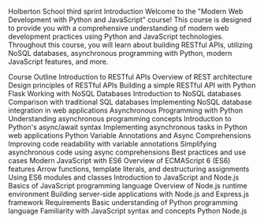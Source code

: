 Holberton School third sprint
Introduction
Welcome to the "Modern Web Development with Python and JavaScript" course! This course is designed to provide you with a comprehensive understanding of modern web development practices using Python and JavaScript technologies. Throughout this course, you will learn about building RESTful APIs, utilizing NoSQL databases, asynchronous programming with Python, modern JavaScript features, and more.

Course Outline
Introduction to RESTful APIs
Overview of REST architecture
Design principles of RESTful APIs
Building a simple RESTful API with Python Flask
Working with NoSQL Databases
Introduction to NoSQL databases
Comparison with traditional SQL databases
Implementing NoSQL database integration in web applications
Asynchronous Programming with Python
Understanding asynchronous programming concepts
Introduction to Python's async/await syntax
Implementing asynchronous tasks in Python web applications
Python Variable Annotations and Async Comprehensions
Improving code readability with variable annotations
Simplifying asynchronous code using async comprehensions
Best practices and use cases
Modern JavaScript with ES6
Overview of ECMAScript 6 (ES6) features
Arrow functions, template literals, and destructuring assignments
Using ES6 modules and classes
Introduction to JavaScript and Node.js
Basics of JavaScript programming language
Overview of Node.js runtime environment
Building server-side applications with Node.js and Express.js framework
Requirements
Basic understanding of Python programming language
Familiarity with JavaScript syntax and concepts
Python
Node.js